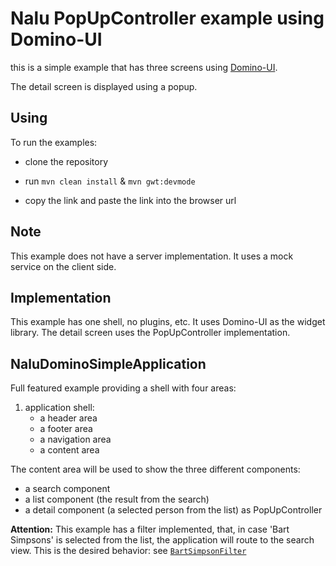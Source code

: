 # Nalu PopUpController example using Domino-UI
this is a simple example that has three screens using [Domino-UI](https://github.com/DominoKit/domino-ui).

The detail screen is displayed using a popup.

## Using
To run the examples:

* clone the repository

* run `mvn clean install` & `mvn gwt:devmode`

* copy the link and paste the link into the browser url

## Note
This example does not have a server implementation. It uses a mock service on the client side.

## Implementation
This example has one shell, no plugins, etc. It uses Domino-UI as the widget library. The detail screen uses the PopUpController implementation.

## NaluDominoSimpleApplication
Full featured example providing a shell with four areas:

1. application shell:
      * a header area
      * a footer area
      * a navigation area
      * a content area

The content area will be used to show the three different components:

* a search component
* a list component (the result from the search)
* a detail component (a selected person from the list) as PopUpController

**Attention:**
This example has a filter implemented, that, in case 'Bart Simpsons' is selected from the list, the application will route to the search view. This is the desired behavior: see [```BartSimpsonFilter```](https://github.com/NaluKit/nalu-examples/blob/master/NaluDominoSimpleApplication/src/main/java/com/github/nalukit/example/nalu/simpleapplication/client/filters/BartSimpsonFilter.java)


